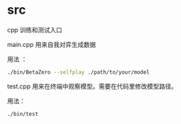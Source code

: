 # src

cpp 训练和测试入口

main.cpp 用来自我对弈生成数据

用法 ：

```bash
./bin/BetaZero --selfplay ./path/to/your/model
```

test.cpp 用来在终端中观察模型。需要在代码里修改模型路径。

用法：

```bash
./bin/test 
```